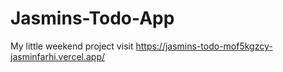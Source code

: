 # Jasmins-Todo-App
My little weekend project
visit https://jasmins-todo-mof5kgzcy-jasminfarhi.vercel.app/

